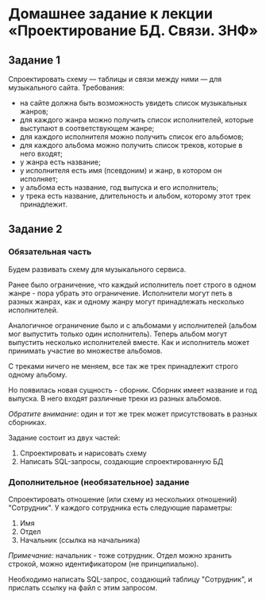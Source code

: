 # Домашнее задание к лекции «Проектирование БД. Связи. 3НФ»

## Задание 1

Спроектировать схему — таблицы и связи между ними — для музыкального сайта. Требования:

 - на сайте должна быть возможность увидеть список музыкальных жанров;
 - для каждого жанра можно получить список исполнителей, которые выступают в соответствующем жанре;
 - для каждого исполнителя можно получить список его альбомов;
 - для каждого альбома можно получить список треков, которые в него входят;
 - у жанра есть название;
 - у исполнителя есть имя (псевдоним) и жанр, в котором он исполняет;
 - у альбома есть название, год выпуска и его исполнитель;
 - у трека есть название, длительность и альбом, которому этот трек принадлежит.

## Задание 2

### Обязательная часть

Будем развивать схему для музыкального сервиса.

Ранее было ограничение, что каждый исполнитель поет строго в одном жанре - пора убрать это ограничение. Исполнители могут петь в разных жанрах, как и одному жанру могут принадлежать несколько исполнителей.

Аналогичное ограничение было и с альбомами у исполнителей (альбом мог выпустить только один исполнитель). Теперь альбом могут выпустить несколько исполнителей вместе. Как и исполнитель может принимать участие во множестве альбомов.

С треками ничего не меняем, все так же трек принадлежит строго одному альбому.

Но появилась новая сущность - сборник. Сборник имеет название и год выпуска. В него входят различные треки из разных альбомов.

_Обратите внимание_: один и тот же трек может присутствовать в разных сборниках.

Задание состоит из двух частей:

1. Спроектировать и нарисовать схему
2. Написать SQL-запросы, создающие спроектированную БД

### Дополнительное (необязательное) задание

Спроектировать отношение (или схему из нескольких отношений) "Сотрудник". У каждого сотрудника есть следующие параметры:

1. Имя
2. Отдел
3. Начальник (ссылка на начальника)

_Примечание:_ начальник - тоже сотрудник. Отдел можно хранить строкой, можно идентификатором (не принципиально).

Необходимо написать SQL-запрос, создающий таблицу "Сотрудник", и прислать ссылку на файл с этим запросом.